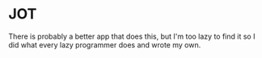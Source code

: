 # JOT

There is probably a better app that does this, but I'm too lazy to find it so I did what every lazy programmer does and wrote my own.
